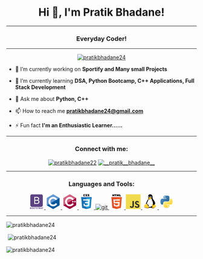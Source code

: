 <h1 align="center">Hi 👋, I'm Pratik Bhadane!</h1>
<hr>
<h3 align="center">Everyday Coder!</h3>
<hr>


<p align="center"> <a href="https://github.com/ryo-ma/github-profile-trophy"><img src="https://github-profile-trophy.vercel.app/?username=pratikbhadane24" alt="pratikbhadane24" /></a> </p>

- 🔭 I’m currently working on **Sportify and Many small Projects**

- 🌱 I’m currently learning **DSA, Python Bootcamp, C++ Applications, Full Stack Development**

- 💬 Ask me about **Python, C++**

- 📫 How to reach me **pratikbhadane24@gmail.com**

- ⚡ Fun fact **I'm an Enthusiastic Learner......**

<hr>
<h3 align="center">Connect with me:</h3>
<p align="center">
<a href="https://linkedin.com/in/pratikbhadane22" target="blank"><img align="center" src="https://raw.githubusercontent.com/rahuldkjain/github-profile-readme-generator/master/src/images/icons/Social/linked-in-alt.svg" alt="pratikbhadane22" height="30" width="40" /></a>
<a href="https://instagram.com/__pratik__bhadane__" target="blank"><img align="center" src="https://raw.githubusercontent.com/rahuldkjain/github-profile-readme-generator/master/src/images/icons/Social/instagram.svg" alt="__pratik__bhadane__" height="30" width="40" /></a>
</p>
<hr>
<h3 align="center">Languages and Tools:</h3>
<p align="center"> <a href="https://getbootstrap.com" target="_blank"> <img src="https://raw.githubusercontent.com/devicons/devicon/master/icons/bootstrap/bootstrap-plain-wordmark.svg" alt="bootstrap" width="40" height="40"/> </a> <a href="https://www.cprogramming.com/" target="_blank"> <img src="https://raw.githubusercontent.com/devicons/devicon/master/icons/c/c-original.svg" alt="c" width="40" height="40"/> </a> <a href="https://www.w3schools.com/cpp/" target="_blank"> <img src="https://raw.githubusercontent.com/devicons/devicon/master/icons/cplusplus/cplusplus-original.svg" alt="cplusplus" width="40" height="40"/> </a> <a href="https://www.w3schools.com/css/" target="_blank"> <img src="https://raw.githubusercontent.com/devicons/devicon/master/icons/css3/css3-original-wordmark.svg" alt="css3" width="40" height="40"/> </a> <a href="https://git-scm.com/" target="_blank"> <img src="https://www.vectorlogo.zone/logos/git-scm/git-scm-icon.svg" alt="git" width="40" height="40"/> </a> <a href="https://www.w3.org/html/" target="_blank"> <img src="https://raw.githubusercontent.com/devicons/devicon/master/icons/html5/html5-original-wordmark.svg" alt="html5" width="40" height="40"/> </a> <a href="https://developer.mozilla.org/en-US/docs/Web/JavaScript" target="_blank"> <img src="https://raw.githubusercontent.com/devicons/devicon/master/icons/javascript/javascript-original.svg" alt="javascript" width="40" height="40"/> </a> <a href="https://www.linux.org/" target="_blank"> <img src="https://raw.githubusercontent.com/devicons/devicon/master/icons/linux/linux-original.svg" alt="linux" width="40" height="40"/> </a> <a href="https://www.python.org" target="_blank"> <img src="https://raw.githubusercontent.com/devicons/devicon/master/icons/python/python-original.svg" alt="python" width="40" height="40"/> </a> </p>
<hr>

<p><img align="center" src="https://github-readme-stats.vercel.app/api/top-langs?username=pratikbhadane24&show_icons=true&locale=en&layout=compact" alt="pratikbhadane24" /></p>

<p>&nbsp;<img align="center" src="https://github-readme-stats.vercel.app/api?username=pratikbhadane24&show_icons=true&locale=en" alt="pratikbhadane24" /></p>

<p><img align="center" src="https://github-readme-streak-stats.herokuapp.com/?user=pratikbhadane24&" alt="pratikbhadane24" /></p>
